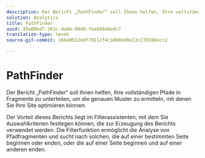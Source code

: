 ```yaml
---
description: Der Bericht „PathFinder“ soll Ihnen helfen, Ihre vollständigen Pfade in Fragmente zu unterteilen, um die genauen Muster zu ermitteln, mit denen Sie Ihre Site optimieren können.
solution: Analytics
title: PathFinder
uuid: 35a00bd7-263c-4a8b-99d0-fea08046edc7
translation-type: tm+mt
source-git-commit: 16ba0b12e0f70112f4c10804d0a13c278388ecc2

---
```



# PathFinder

Der Bericht „PathFinder“ soll Ihnen helfen, Ihre vollständigen Pfade in Fragmente zu unterteilen, um die genauen Muster zu ermitteln, mit denen Sie Ihre Site optimieren können.

Der Vorteil dieses Berichts liegt im Filterassistenten, mit dem Sie Auswahlkriterien festlegen können, die zur Erzeugung des Berichts verwendet werden. Die Filterfunktion ermöglicht die Analyse von Pfadfragmenten und sucht nach solchen, die auf einer bestimmten Seite beginnen oder enden, oder die auf einer Seite beginnen und auf einer anderen enden.
